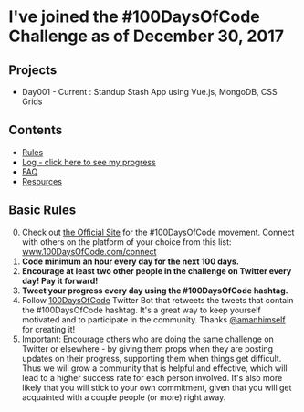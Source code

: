 # I've joined the #100DaysOfCode Challenge as of December 30, 2017

## Projects
* Day001 - Current : Standup Stash App using Vue.js, MongoDB, CSS Grids

## Contents
* [Rules](rules.md)
* [Log - click here to see my progress](log.md)
* [FAQ](FAQ.md)
* [Resources](resources.md)

## Basic Rules
0. Check out [the Official Site](http://100daysofcode.com/) for the #100DaysOfCode movement. Connect with others on the platform of your choice from this list: www.100DaysOfCode.com/connect
3. **Code minimum an hour every day for the next 100 days.**
4. **Encourage at least two other people in the challenge on Twitter every day! Pay it forward!**
7. **Tweet your progress every day using the #100DaysOfCode hashtag.**
8. Follow [100DaysOfCode](https://twitter.com/_100DaysOfCode) Twitter Bot that retweets the tweets that contain the #100DaysOfCode hashtag. It's a great way to keep yourself motivated and to participate in the community. Thanks [@amanhimself](https://twitter.com/amanhimself) for creating it!
9. Important: Encourage others who are doing the same challenge on Twitter or elsewhere - by giving them props when they are posting updates on their progress, supporting them when things get difficult. Thus we will grow a community that is helpful and effective, which will lead to a higher success rate for each person involved. It's also more likely that you will stick to your own commitment, given that you will get acquainted with a couple people (or more) right away.
